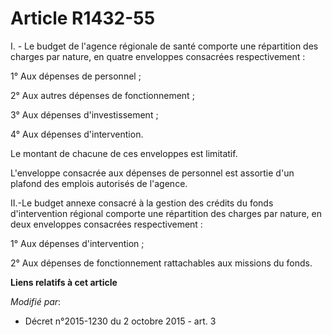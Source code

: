 # Article R1432-55

I. - Le budget de l'agence régionale de santé comporte une répartition des charges par nature, en quatre enveloppes
consacrées respectivement : 

1° Aux dépenses de personnel ; 

2° Aux autres dépenses de fonctionnement ; 

3° Aux dépenses d'investissement ; 

4° Aux dépenses d'intervention. 

Le montant de chacune de ces enveloppes est limitatif. 

L'enveloppe consacrée aux dépenses de personnel est assortie d'un plafond des emplois autorisés de l'agence. 

II.-Le budget annexe consacré à la gestion des crédits du fonds d'intervention régional comporte une répartition des charges
par nature, en deux enveloppes consacrées respectivement : 

1° Aux dépenses d'intervention ; 

2° Aux dépenses de fonctionnement rattachables aux missions du fonds.

**Liens relatifs à cet article**

_Modifié par_:

  - Décret n°2015-1230 du 2 octobre 2015 - art. 3
